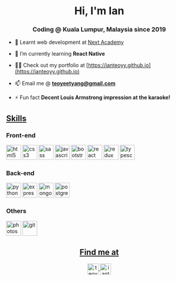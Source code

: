 <h1 align="center">Hi, I'm Ian</h1>
<h3 align="center">Coding @ Kuala Lumpur, Malaysia since 2019</h3>

- 🏫 Learnt web development at [Next Academy](https://www.nextacademy.com/)

- 🌱 I’m currently learning **React Native**

- 👨‍💻 Check out my portfolio at [https://ianteoyy.github.io](https://ianteoyy.github.io)

- 📫 Email me @ **teoyeetyang@gmail.com**

- ⚡ Fun fact **Decent Louis Armstrong impression at the karaoke!**

<h2><u>Skills</u></h2>

<h3>Front-end</h3>
<p align="left"><img src="https://devicons.github.io/devicon/devicon.git/icons/html5/html5-original-wordmark.svg" alt="html5" width="40" height="40"/> <img src="https://devicons.github.io/devicon/devicon.git/icons/css3/css3-original-wordmark.svg" alt="css3" width="40" height="40"/> <img src="https://devicons.github.io/devicon/devicon.git/icons/sass/sass-original.svg" alt="sass" width="40" height="40"/> <img src="https://devicons.github.io/devicon/devicon.git/icons/javascript/javascript-original.svg" alt="javascript" width="40" height="40"/> <img src="https://devicons.github.io/devicon/devicon.git/icons/bootstrap/bootstrap-plain.svg" alt="bootstrap" width="40" height="40"/> <img src="https://devicons.github.io/devicon/devicon.git/icons/react/react-original-wordmark.svg" alt="react" width="40" height="40"/> <img src="https://devicons.github.io/devicon/devicon.git/icons/redux/redux-original.svg" alt="redux" width="40" height="40"/> <img src="https://devicons.github.io/devicon/devicon.git/icons/typescript/typescript-original.svg" alt="typescript" width="40" height="40"/></p>

<h3>Back-end</h3>
<p><img src="https://devicons.github.io/devicon/devicon.git/icons/python/python-original.svg" alt="python" width="40" height="40"/> <img src="https://devicons.github.io/devicon/devicon.git/icons/express/express-original-wordmark.svg" alt="express" width="40" height="40"/> <img src="https://devicons.github.io/devicon/devicon.git/icons/mongodb/mongodb-original-wordmark.svg" alt="mongodb" width="40" height="40"/> <img src="https://devicons.github.io/devicon/devicon.git/icons/postgresql/postgresql-original-wordmark.svg" alt="postgresql" width="40" height="40"/></p>
  
<h3>Others</h3>
<p><img src="https://devicons.github.io/devicon/devicon.git/icons/photoshop/photoshop-plain.svg" alt="photoshop" width="40" height="40"/> <img src="https://www.vectorlogo.zone/logos/git-scm/git-scm-icon.svg" alt="git" width="40" height="40"/></p>

<h2 align="center"><u>Find me at</u></h2>
<p align="center"><a href="mailto:teoyeetyang@gmail.com" target="blank"><img align="center" src="https://cdn.jsdelivr.net/npm/simple-icons@3.0.1/icons/gmail.svg" alt="teoyeetyang@gmail.com" height="30" width="30" /> <a href="https://linkedin.com/in/ianteoyy" target="blank"><img align="center" src="https://cdn.jsdelivr.net/npm/simple-icons@3.0.1/icons/linkedin.svg" alt="ianteoyy" height="30" width="30" /></a>
</p>
